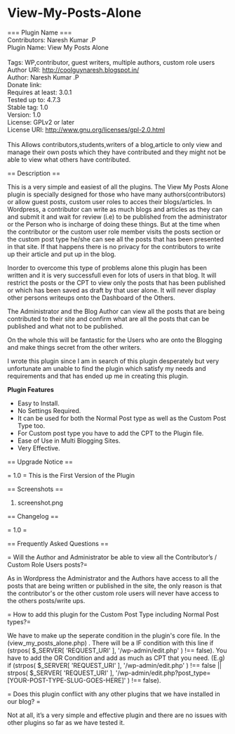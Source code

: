 # View-My-Posts-Alone
=== Plugin Name ===<br>
Contributors: Naresh Kumar .P<br>
Plugin Name: View My Posts Alone<br>       
Tags: WP,contributor, guest writers, multiple authors, custom role users<br>
Author URI: http://coolguynaresh.blogspot.in/<br>
Author: Naresh Kumar .P        <br>
Donate link: <br>
Requires at least: 3.0.1 <br>
Tested up to: 4.7.3 <br>
Stable tag: 1.0 <br>
Version: 1.0 <br>
License: GPLv2 or later <br>
License URI: http://www.gnu.org/licenses/gpl-2.0.html <br>
<br>
This Allows contributors,students,writers of a blog,article to only view and manage their own posts which they have contributed and they might not be able to view what others have contributed.

== Description ==

This is a very simple and easiest of all the plugins. The View My Posts Alone plugin is specially designed for those who have many authors(contributors) or allow guest posts, custom user roles to acces their blogs/articles. In Wordpress, a contributor can write as much blogs and articles as they can and submit it and wait for review (i.e) to be published from the administrator or the Person who is incharge of doing these things.  But at the time when the contributor or the custom user role member visits the posts section or the custom post type he/she can see all the posts that has been presented in that site. If that happens there is no privacy for the contributors to write up their article and put up in the blog.

Inorder to overcome this type of problems alone this plugin has been written and it is very successfull even for lots of users in that blog. It will restrict the posts or the CPT to view only the posts that has been published or which has been saved as draft by that user alone. It will never display other persons writeups onto the Dashboard of the Others.

The Administrator and the Blog Author can view all the posts that are being contributed to their site and confirm what are all the posts that can be published  and what not to be published.

On the whole this will be fantastic for the Users who are onto the Blogging and make things secret from the other writers.

I wrote this plugin since I am in search of this plugin desperately but very unfortunate am unable to find the plugin which satisfy my needs and requirements and that has ended up me in creating this plugin.

<strong>Plugin Features</strong><br />

* Easy to Install.
* No Settings Required.
* It can be used for both the Normal Post type as well as the Custom Post Type too.
* For Custom post type you have to add the CPT to the Plugin file.
* Ease of Use in Multi Blogging Sites.
* Very Effective.

== Upgrade Notice ==

= 1.0 =
This is the First Version of the Plugin

== Screenshots ==

1. screenshot.png


== Changelog ==

= 1.0 =

== Frequently Asked Questions ==

= Will the Author and Administrator be able to view all the Contributor’s / Custom Role Users posts?=

As in Wordpress the Administrator and the Authors have access to all the posts that are being written or published in the site, the only reason is that the contributor's or the other custom role users will never have access to the others posts/write ups.

= How to add this plugin for the Custom Post Type including Normal Post types?=

We have to make up the seperate condition in the plugin's core file. In the (view_my_posts_alone.php) . There will be a IF condition with this line if (strpos( $_SERVER[ 'REQUEST_URI' ], '/wp-admin/edit.php' ) !== false). You have to add the OR Condition and add as much as CPT that you need. 
(E.g) if (strpos( $_SERVER[ 'REQUEST_URI' ], '/wp-admin/edit.php' ) !== false || strpos( $_SERVER[ 'REQUEST_URI' ], '/wp-admin/edit.php?post_type=[YOUR-POST-TYPE-SLUG-GOES-HERE]' ) !== false). 

= Does this plugin conflict with any other plugins that we have installed in our blog? =

Not at all, it’s a very simple and effective plugin and there are no issues with other plugins so far as we have tested it.




